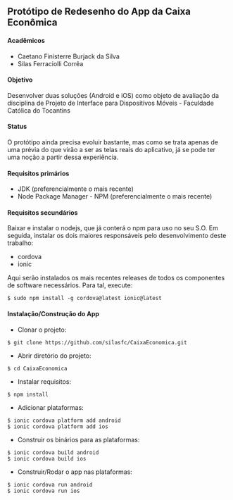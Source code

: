 ## Protótipo de Redesenho do App da Caixa Econômica

#### Acadêmicos

* Caetano Finisterre Burjack da Silva
* Silas Ferraciolli Corrêa

#### Objetivo

Desenvolver duas soluções (Android e iOS) como objeto de avaliação da disciplina de Projeto de Interface para Dispositivos Móveis - Faculdade Católica do Tocantins

#### Status

O protótipo ainda precisa evoluir bastante, mas como se trata apenas de uma prévia do que virão a ser as telas reais do aplicativo, já se pode ter uma noção a partir dessa experiência.

#### Requisitos primários

* JDK (preferencialmente o mais recente)
* Node Package Manager - NPM (preferencialmente o mais recente)

#### Requisitos secundários

Baixar e instalar o nodejs, que já conterá o npm para uso no seu S.O. Em seguida, instalar os dois maiores responsáveis pelo desenvolvimento deste trabalho:

* cordova
* ionic

Aqui serão instalados os mais recentes releases de todos os componentes de software necessários.
Para tal, execute:

```
$ sudo npm install -g cordova@latest ionic@latest
```

#### Instalação/Construção do App

* Clonar o projeto:
```
$ git clone https://github.com/silasfc/CaixaEconomica.git
```

* Abrir diretório do projeto:
```
$ cd CaixaEconomica
```

* Instalar requisitos:
```
$ npm install
```

* Adicionar plataformas:
```
$ ionic cordova platform add android
$ ionic cordova platform add ios
```

* Construir os binários para as plataformas:
```
$ ionic cordova build android
$ ionic cordova build ios
```

* Construir/Rodar o app nas plataformas:
```
$ ionic cordova run android
$ ionic cordova run ios
```
